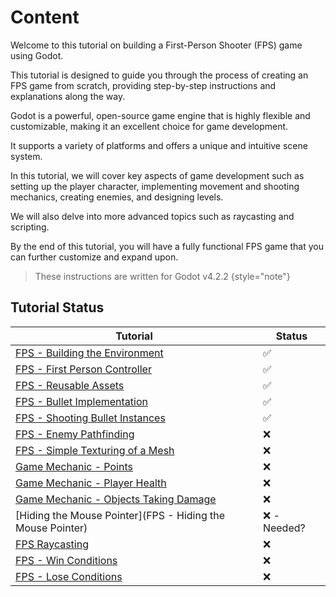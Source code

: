 # Content

Welcome to this tutorial on building a First-Person Shooter (FPS) game using Godot. 

This tutorial is designed to guide you through the process of creating an FPS game from scratch, providing step-by-step instructions and explanations along the way.

Godot is a powerful, open-source game engine that is highly flexible and customizable, making it an excellent choice for game development. 

It supports a variety of platforms and offers a unique and intuitive scene system.  

In this tutorial, we will cover key aspects of game development such as setting up the player character, implementing movement and shooting mechanics, creating enemies, and designing levels. 

We will also delve into more advanced topics such as raycasting and scripting.  

By the end of this tutorial, you will have a fully functional FPS game that you can further customize and expand upon. 

> These instructions are written for Godot v4.2.2
> {style="note"}

## Tutorial Status

| **Tutorial**                                                          | **Status**  |
|-----------------------------------------------------------------------|-------------|
| [FPS - Building the Environment](FPS-Environment.md)                  | ✅           |
| [FPS - First Person Controller](FPS-First-Person-Controller.md)       | ✅           |
| [FPS - Reusable Assets](FPS-Reusable-Assets.md)                       | ✅           |
| [FPS - Bullet Implementation](FPS-Bullet-Implementation.md)           | ✅           |
| [FPS - Shooting Bullet Instances](FPS-Shooting-Bullet-Instances.md)   | ✅           |
| [FPS - Enemy Pathfinding](FPS-Enemy-Pathfinding.md)                   | ❌           |
| [FPS - Simple Texturing of a Mesh](FPS-Simple-Texturing-of-a-Mesh.md) | ❌           |
| [Game Mechanic - Points](Points.md)                                   | ❌           |
| [Game Mechanic - Player Health](Player-Health.md)                     | ❌           |
| [Game Mechanic - Objects Taking Damage](FPS-Objects-Taking-Damage.md) | ❌           |
| [Hiding the Mouse Pointer](FPS - Hiding the Mouse Pointer)            | ❌ - Needed? |
| [FPS Raycasting](FPS-Raycasting.md)                                   | ❌           |
| [FPS - Win Conditions](FPS-Win-Conditions.md)                         | ❌           |
| [FPS - Lose Conditions](FPS-Lose-Conditions.md)                       | ❌           |


